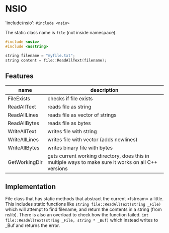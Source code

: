 # NSIO

'include/nsio': `#include <nsio>`

The static class name is `file` (not inside namespace).

```cpp
#include <nsio>
#include <nsstring>

string filename = "myfile.txt";
string content = file::ReadAllText(filename);
```

## Features

| name | description |
|-|-|
| FileExists | checks if file exists |
| ReadAllText | reads file as string |
| ReadAllLines | reads file as vector of strings |
| ReadAllBytes | reads file as bytes |
| WriteAllText | writes file with string |
| WriteAllLines | writes file with vector (adds newlines) |
| WriteAllBytes | writes binary file with bytes |
| GetWorkingDir | gets current working directory, does this in multiple ways to make sure it works on all C++ versions |

## Implementation

File class that has static methods that abstract the current \<fstream\> a little. This includes static functions like `string file::ReadAllText(string _File)` which will attempt to find filename, and return the contents in a string (from nslib). There is also an overload to check how the function failed. `int file::ReadAllText(string _File, string * _Buf)` which instead writes to _Buf and returns the error.
